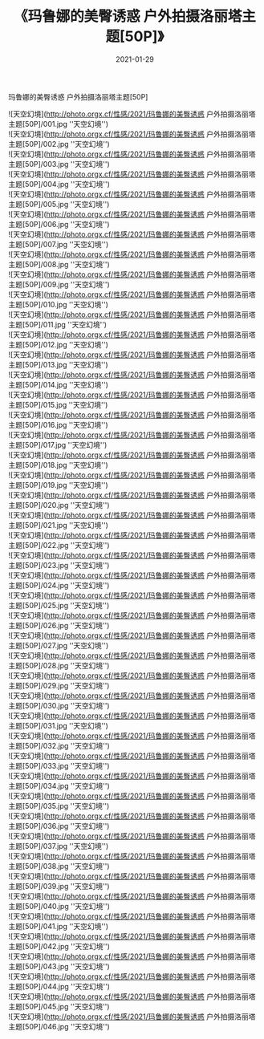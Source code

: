 ﻿---
layout: post
title:  《玛鲁娜的美臀诱惑 户外拍摄洛丽塔主题[50P]》
date:   2021-01-29
img: http://photo.orgx.cf/性感/2021/玛鲁娜的美臀诱惑 户外拍摄洛丽塔主题[50P]/000.jpg
categories: [美女, 性感, 泳衣]
---

玛鲁娜的美臀诱惑 户外拍摄洛丽塔主题[50P]



![天空幻境](http://photo.orgx.cf/性感/2021/玛鲁娜的美臀诱惑 户外拍摄洛丽塔主题[50P]/001.jpg ''天空幻境'') <br>
![天空幻境](http://photo.orgx.cf/性感/2021/玛鲁娜的美臀诱惑 户外拍摄洛丽塔主题[50P]/002.jpg ''天空幻境'') <br>
![天空幻境](http://photo.orgx.cf/性感/2021/玛鲁娜的美臀诱惑 户外拍摄洛丽塔主题[50P]/003.jpg ''天空幻境'') <br>
![天空幻境](http://photo.orgx.cf/性感/2021/玛鲁娜的美臀诱惑 户外拍摄洛丽塔主题[50P]/004.jpg ''天空幻境'') <br>
![天空幻境](http://photo.orgx.cf/性感/2021/玛鲁娜的美臀诱惑 户外拍摄洛丽塔主题[50P]/005.jpg ''天空幻境'') <br>
![天空幻境](http://photo.orgx.cf/性感/2021/玛鲁娜的美臀诱惑 户外拍摄洛丽塔主题[50P]/006.jpg ''天空幻境'') <br>
![天空幻境](http://photo.orgx.cf/性感/2021/玛鲁娜的美臀诱惑 户外拍摄洛丽塔主题[50P]/007.jpg ''天空幻境'') <br>
![天空幻境](http://photo.orgx.cf/性感/2021/玛鲁娜的美臀诱惑 户外拍摄洛丽塔主题[50P]/008.jpg ''天空幻境'') <br>
![天空幻境](http://photo.orgx.cf/性感/2021/玛鲁娜的美臀诱惑 户外拍摄洛丽塔主题[50P]/009.jpg ''天空幻境'') <br>
![天空幻境](http://photo.orgx.cf/性感/2021/玛鲁娜的美臀诱惑 户外拍摄洛丽塔主题[50P]/010.jpg ''天空幻境'') <br>
![天空幻境](http://photo.orgx.cf/性感/2021/玛鲁娜的美臀诱惑 户外拍摄洛丽塔主题[50P]/011.jpg ''天空幻境'') <br>
![天空幻境](http://photo.orgx.cf/性感/2021/玛鲁娜的美臀诱惑 户外拍摄洛丽塔主题[50P]/012.jpg ''天空幻境'') <br>
![天空幻境](http://photo.orgx.cf/性感/2021/玛鲁娜的美臀诱惑 户外拍摄洛丽塔主题[50P]/013.jpg ''天空幻境'') <br>
![天空幻境](http://photo.orgx.cf/性感/2021/玛鲁娜的美臀诱惑 户外拍摄洛丽塔主题[50P]/014.jpg ''天空幻境'') <br>
![天空幻境](http://photo.orgx.cf/性感/2021/玛鲁娜的美臀诱惑 户外拍摄洛丽塔主题[50P]/015.jpg ''天空幻境'') <br>
![天空幻境](http://photo.orgx.cf/性感/2021/玛鲁娜的美臀诱惑 户外拍摄洛丽塔主题[50P]/016.jpg ''天空幻境'') <br>
![天空幻境](http://photo.orgx.cf/性感/2021/玛鲁娜的美臀诱惑 户外拍摄洛丽塔主题[50P]/017.jpg ''天空幻境'') <br>
![天空幻境](http://photo.orgx.cf/性感/2021/玛鲁娜的美臀诱惑 户外拍摄洛丽塔主题[50P]/018.jpg ''天空幻境'') <br>
![天空幻境](http://photo.orgx.cf/性感/2021/玛鲁娜的美臀诱惑 户外拍摄洛丽塔主题[50P]/019.jpg ''天空幻境'') <br>
![天空幻境](http://photo.orgx.cf/性感/2021/玛鲁娜的美臀诱惑 户外拍摄洛丽塔主题[50P]/020.jpg ''天空幻境'') <br>
![天空幻境](http://photo.orgx.cf/性感/2021/玛鲁娜的美臀诱惑 户外拍摄洛丽塔主题[50P]/021.jpg ''天空幻境'') <br>
![天空幻境](http://photo.orgx.cf/性感/2021/玛鲁娜的美臀诱惑 户外拍摄洛丽塔主题[50P]/022.jpg ''天空幻境'') <br>
![天空幻境](http://photo.orgx.cf/性感/2021/玛鲁娜的美臀诱惑 户外拍摄洛丽塔主题[50P]/023.jpg ''天空幻境'') <br>
![天空幻境](http://photo.orgx.cf/性感/2021/玛鲁娜的美臀诱惑 户外拍摄洛丽塔主题[50P]/024.jpg ''天空幻境'') <br>
![天空幻境](http://photo.orgx.cf/性感/2021/玛鲁娜的美臀诱惑 户外拍摄洛丽塔主题[50P]/025.jpg ''天空幻境'') <br>
![天空幻境](http://photo.orgx.cf/性感/2021/玛鲁娜的美臀诱惑 户外拍摄洛丽塔主题[50P]/026.jpg ''天空幻境'') <br>
![天空幻境](http://photo.orgx.cf/性感/2021/玛鲁娜的美臀诱惑 户外拍摄洛丽塔主题[50P]/027.jpg ''天空幻境'') <br>
![天空幻境](http://photo.orgx.cf/性感/2021/玛鲁娜的美臀诱惑 户外拍摄洛丽塔主题[50P]/028.jpg ''天空幻境'') <br>
![天空幻境](http://photo.orgx.cf/性感/2021/玛鲁娜的美臀诱惑 户外拍摄洛丽塔主题[50P]/029.jpg ''天空幻境'') <br>
![天空幻境](http://photo.orgx.cf/性感/2021/玛鲁娜的美臀诱惑 户外拍摄洛丽塔主题[50P]/030.jpg ''天空幻境'') <br>
![天空幻境](http://photo.orgx.cf/性感/2021/玛鲁娜的美臀诱惑 户外拍摄洛丽塔主题[50P]/031.jpg ''天空幻境'') <br>
![天空幻境](http://photo.orgx.cf/性感/2021/玛鲁娜的美臀诱惑 户外拍摄洛丽塔主题[50P]/032.jpg ''天空幻境'') <br>
![天空幻境](http://photo.orgx.cf/性感/2021/玛鲁娜的美臀诱惑 户外拍摄洛丽塔主题[50P]/033.jpg ''天空幻境'') <br>
![天空幻境](http://photo.orgx.cf/性感/2021/玛鲁娜的美臀诱惑 户外拍摄洛丽塔主题[50P]/034.jpg ''天空幻境'') <br>
![天空幻境](http://photo.orgx.cf/性感/2021/玛鲁娜的美臀诱惑 户外拍摄洛丽塔主题[50P]/035.jpg ''天空幻境'') <br>
![天空幻境](http://photo.orgx.cf/性感/2021/玛鲁娜的美臀诱惑 户外拍摄洛丽塔主题[50P]/036.jpg ''天空幻境'') <br>
![天空幻境](http://photo.orgx.cf/性感/2021/玛鲁娜的美臀诱惑 户外拍摄洛丽塔主题[50P]/037.jpg ''天空幻境'') <br>
![天空幻境](http://photo.orgx.cf/性感/2021/玛鲁娜的美臀诱惑 户外拍摄洛丽塔主题[50P]/038.jpg ''天空幻境'') <br>
![天空幻境](http://photo.orgx.cf/性感/2021/玛鲁娜的美臀诱惑 户外拍摄洛丽塔主题[50P]/039.jpg ''天空幻境'') <br>
![天空幻境](http://photo.orgx.cf/性感/2021/玛鲁娜的美臀诱惑 户外拍摄洛丽塔主题[50P]/040.jpg ''天空幻境'') <br>
![天空幻境](http://photo.orgx.cf/性感/2021/玛鲁娜的美臀诱惑 户外拍摄洛丽塔主题[50P]/041.jpg ''天空幻境'') <br>
![天空幻境](http://photo.orgx.cf/性感/2021/玛鲁娜的美臀诱惑 户外拍摄洛丽塔主题[50P]/042.jpg ''天空幻境'') <br>
![天空幻境](http://photo.orgx.cf/性感/2021/玛鲁娜的美臀诱惑 户外拍摄洛丽塔主题[50P]/043.jpg ''天空幻境'') <br>
![天空幻境](http://photo.orgx.cf/性感/2021/玛鲁娜的美臀诱惑 户外拍摄洛丽塔主题[50P]/044.jpg ''天空幻境'') <br>
![天空幻境](http://photo.orgx.cf/性感/2021/玛鲁娜的美臀诱惑 户外拍摄洛丽塔主题[50P]/045.jpg ''天空幻境'') <br>
![天空幻境](http://photo.orgx.cf/性感/2021/玛鲁娜的美臀诱惑 户外拍摄洛丽塔主题[50P]/046.jpg ''天空幻境'') <br>